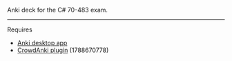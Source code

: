 Anki deck for the C# 70-483 exam.

---
Requires
- [Anki desktop app][1]
- [CrowdAnki plugin][2] (1788670778)

[1]: https://apps.ankiweb.net/
[2]: https://ankiweb.net/shared/info/1788670778